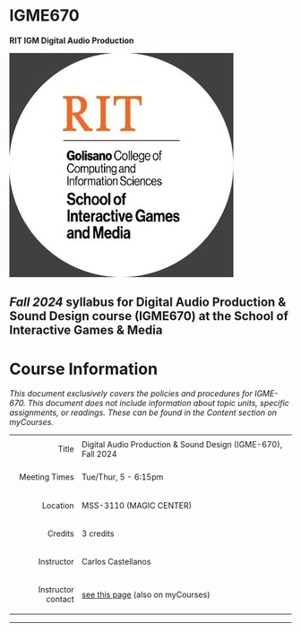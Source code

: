 # IGME670
**RIT IGM Digital Audio Production**

<img src="../img/Ai4R-kdV_400x400.jpg" width="400" height="400" alt="RIT IGM Logo">

## _Fall 2024_ syllabus for Digital Audio Production & Sound Design course (IGME670) at the School of Interactive Games & Media ##

# Course Information

_This document exclusively covers the policies and procedures for IGME-670. This document does not include information about topic units, specific assignments, or readings. These can be found in the Content section on myCourses._


<table>
  <tr>
   <td><p style="text-align: right">
Title</p>

   </td>
   <td>Digital Audio Production &amp; Sound Design (IGME-670), Fall 2024
   </td>
  </tr>
  <tr>
   <td><p style="text-align: right">
Meeting Times</p>

   </td>
   <td>Tue/Thur, 5 - 6:15pm
   </td>
  </tr>
  <tr>
   <td><p style="text-align: right">
Location</p>

   </td>
   <td>MSS-3110 (MAGIC CENTER)
   </td>
  </tr>
  <tr>
   <td><p style="text-align: right">
Credits</p>

   </td>
   <td>3 credits
   </td>
  </tr>
  <tr>
   <td><p style="text-align: right">
Instructor</p>

   </td>
   <td>Carlos Castellanos
   </td>
  </tr>
    <tr>
   <td><p style="text-align: right">
Instructor contact</p>

   </td>
   <td><a href="https://www.rit.edu/computing/directory/cxcigm-carlos-castellanos">see this page</a> (also on myCourses)
   </td>
  </tr>
</table>

---

